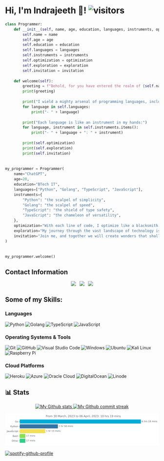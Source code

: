 # Hi, I'm Indrajeeth 👋! ![visitors](https://visitor-badge.glitch.me/badge?page_id=tamilvip007.tamilvip007&left_color=green&right_color=red)

```python
class Programmer:
    def __init__(self, name, age, education, languages, instruments, optimization, exploration, invitation):
        self.name = name
        self.age = age
        self.education = education
        self.languages = languages
        self.instruments = instruments
        self.optimization = optimization
        self.exploration = exploration
        self.invitation = invitation

    def welcome(self):
        greeting = f"Behold, for you have entered the realm of {self.name}'s programming world! I'm {self.age} years old and currently studying {self.education}."
        print(greeting)

        print("I wield a mighty arsenal of programming languages, including: ")
        for language in self.languages:
            print("- " + language)

        print("Each language is like an instrument in my hands:")
        for language, instrument in self.instruments.items():
            print("- " + language + ": " + instrument)

        print(self.optimization)
        print(self.exploration)
        print(self.invitation)


my_programmer = Programmer(
    name="ChatGPT",
    age=20,
    education="BTech IT",
    languages=["Python", "Golang", "TypeScript", "JavaScript"],
    instruments={
        "Python": "the scalpel of simplicity",
        "Golang": "the scalpel of speed",
        "TypeScript": "the shield of type safety",
        "JavaScript": "the chameleon of versatility",
    },
    optimization="With each line of code, I optimize like a blacksmith forging a masterpiece.",
    exploration="My journey through the vast landscape of technology is like a sailor sailing uncharted waters.",
    invitation="Join me, and together we will create wonders that shall echo through the digital ages!",
)


my_programmer.welcome()

```

## Contact Information

<div align="center">
  <a href="https://www.instagram.com/tamilvip007/"><img src="https://img.icons8.com/color/48/000000/instagram-new--v1.png"/></a>&nbsp;&nbsp;
  <a href="https://twitter.com/tamilvip007"><img src="https://img.icons8.com/color/48/000000/twitter--v1.png"/></a>&nbsp;&nbsp;
  <a href="https://t.me/tamilvip07"><img src="https://img.icons8.com/color/48/000000/telegram-app--v1.png"/></a>
</div>

## Some of my Skills:

### Languages

![Python](https://img.shields.io/badge/-Python-3776AB?style=flat-square&logo=python&logoColor=yellow)
![Golang](https://img.shields.io/badge/-Golang-00ADD8?style=flat-square&logo=go&logoColor=white)
![TypeScript](https://img.shields.io/badge/-TypeScript-3178C6?style=flat-square&logo=typescript&logoColor=white)
![JavaScript](https://img.shields.io/badge/-JavaScript-F7DF1E?style=flat-square&logo=javascript&logoColor=black)

### Operating Systems & Tools

![Git](https://img.shields.io/badge/-Git-F05032?style=flat-square&logo=git&logoColor=white)
![GitHub](https://img.shields.io/badge/-GitHub-181717?style=flat-square&logo=github&logoColor=white)
![Visual Studio Code](https://img.shields.io/badge/-Visual%20Studio%20Code-007ACC?style=flat-square&logo=visual-studio-code&logoColor=white)
![Windows](https://img.shields.io/badge/-Windows-0078D6?style=flat-square&logo=windows&logoColor=white)
![Ubuntu](https://img.shields.io/badge/-Ubuntu-E95420?style=flat-square&logo=ubuntu&logoColor=white)
![Kali Linux](https://img.shields.io/badge/-Kali%20Linux-557C94?style=flat-square&logo=kali-linux&logoColor=white)
![Raspberry Pi](https://img.shields.io/badge/-Raspberry%20Pi%20OS-C51A4A?style=flat-square&logo=raspberry-pi&logoColor=white)

### Cloud Platforms

![Heroku](https://img.shields.io/badge/-Heroku-430098?style=flat-square&logo=heroku&logoColor=white)
![Azure](https://img.shields.io/badge/-Azure-0089D6?style=flat-square&logo=microsoft-azure&logoColor=white)
![Oracle Cloud](https://img.shields.io/badge/-Oracle%20Cloud-F80000?style=flat-square&logo=oracle&logoColor=white)
![DigitalOcean](https://img.shields.io/badge/-DigitalOcean-0080FF?style=flat-square&logo=digitalocean&logoColor=white)
![Linode](https://img.shields.io/badge/-Linode-00A95C?style=flat-square&logo=linode&logoColor=white)

## **📊 Stats**

<div align="center" style="text-align:center">
    <a href="#">
        <img width="49%" src="https://github-readme-stats.vercel.app/api?username=tamilvip007&show_icons=true&theme=monokai&count_private=true"
            alt="My Github stats">
    </a>
    <a href="#">
        <img width="49%" src="https://github-readme-streak-stats.herokuapp.com/?user=tamilvip007&theme=monokai"
            alt="My Github commit streak">
    </a>
</div>

<img
  src="https://github.com/Mysterio-cell/ok/blob/main/images/stat.svg"
  alt="My Walkatime Activity"
/>

[![spotify-github-profile](https://spotify-github-profile.vercel.app/api/view?uid=31u3n76lci6ikbr6td5wtuymimim&cover_image=true&theme=novatorem&show_offline=false&background_color=121212&interchange=false&bar_color=53b14f&bar_color_cover=false)](https://github.com/kittinan/spotify-github-profile)